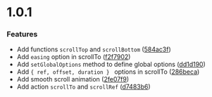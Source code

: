 # 1.0.1

### Features

- Add functions `scrollTop` and `scrollBottom` ([584ac3f](https://github.com/valmisson/svelte-scrolling/commit/584ac3f16a4eda4a085d524b8f63c86b373020bc))
- Add `easing` option in scrollTo ([f2f7902](https://github.com/valmisson/svelte-scrolling/commit/f2f7902760d92d5c0c85bf84a59e079e1c3ee6a2))
- Add `setGlobalOptions` method to define global options ([dd1d190](https://github.com/valmisson/svelte-scrolling/commit/dd1d190f7501671f423315f73db321570071b463))
- Add `{ ref, offset, duration } ` options in scrollTo ([286beca](https://github.com/valmisson/svelte-scrolling/commit/286beca5657b8ddbd1346015bfcae174ac7fe3ce))
- Add smooth scroll animation ([2fe07f9](https://github.com/valmisson/svelte-scrolling/commit/2fe07f9b98ef466015447f6b5322177201847f72))
- Add action `scrollTo` and `scrollRef` ([d7483b6](https://github.com/valmisson/svelte-scrolling/commit/d7483b6a50aa192fa0cc67825d1e34536370dc4e))
